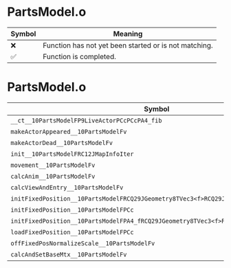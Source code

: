 # PartsModel.o
| Symbol | Meaning 
| ------------- | ------------- 
| :x: | Function has not yet been started or is not matching. 
| :white_check_mark: | Function is completed. 


# PartsModel.o
| Symbol | Decompiled? |
| ------------- | ------------- |
| `__ct__10PartsModelFP9LiveActorPCcPCcPA4_fib` | :white_check_mark: |
| `makeActorAppeared__10PartsModelFv` | :white_check_mark: |
| `makeActorDead__10PartsModelFv` | :white_check_mark: |
| `init__10PartsModelFRC12JMapInfoIter` | :white_check_mark: |
| `movement__10PartsModelFv` | :white_check_mark: |
| `calcAnim__10PartsModelFv` | :x: |
| `calcViewAndEntry__10PartsModelFv` | :white_check_mark: |
| `initFixedPosition__10PartsModelFRCQ29JGeometry8TVec3<f>RCQ29JGeometry8TVec3<f>PCc` | :white_check_mark: |
| `initFixedPosition__10PartsModelFPCc` | :white_check_mark: |
| `initFixedPosition__10PartsModelFPA4_fRCQ29JGeometry8TVec3<f>RCQ29JGeometry8TVec3<f>` | :white_check_mark: |
| `loadFixedPosition__10PartsModelFPCc` | :white_check_mark: |
| `offFixedPosNormalizeScale__10PartsModelFv` | :white_check_mark: |
| `calcAndSetBaseMtx__10PartsModelFv` | :white_check_mark: |
